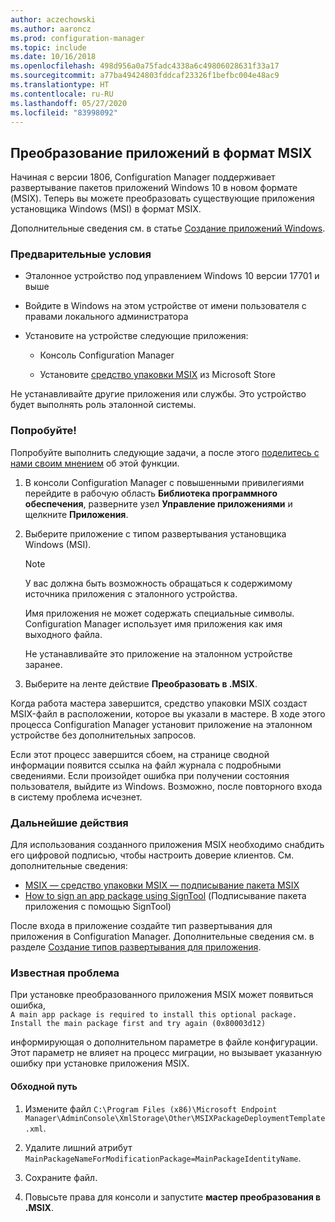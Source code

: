 ```yaml
---
author: aczechowski
ms.author: aaroncz
ms.prod: configuration-manager
ms.topic: include
ms.date: 10/16/2018
ms.openlocfilehash: 498d956a0a75fadc4338a6c49806028631f33a17
ms.sourcegitcommit: a77ba49424803fddcaf23326f1befbc004e48ac9
ms.translationtype: HT
ms.contentlocale: ru-RU
ms.lasthandoff: 05/27/2020
ms.locfileid: "83998092"
---
```

## <a name="convert-applications-to-msix"></a><a name="bkmk_msix"></a> Преобразование приложений в формат MSIX
<!--1359029-->

Начиная с версии 1806, Configuration Manager поддерживает развертывание пакетов приложений Windows 10 в новом формате (MSIX). Теперь вы можете преобразовать существующие приложения установщика Windows (MSI) в формат MSIX. 

Дополнительные сведения см. в статье [Создание приложений Windows](../../../../apps/get-started/creating-windows-applications.md#bkmk_general).


### <a name="prerequisites"></a>Предварительные условия

- Эталонное устройство под управлением Windows 10 версии 17701 и выше  

- Войдите в Windows на этом устройстве от имени пользователя с правами локального администратора  

- Установите на устройстве следующие приложения:  

    - Консоль Configuration Manager  

    - Установите [средство упаковки MSIX](https://www.microsoft.com/store/productId/9N5LW3JBCXKF) из Microsoft Store  

Не устанавливайте другие приложения или службы. Это устройство будет выполнять роль эталонной системы. 


### <a name="try-it-out"></a>Попробуйте!

Попробуйте выполнить следующие задачи, а после этого [поделитесь с нами своим мнением](../../../understand/find-help.md#product-feedback) об этой функции.

1. В консоли Configuration Manager с повышенными привилегиями перейдите в рабочую область **Библиотека программного обеспечения**, разверните узел **Управление приложениями** и щелкните **Приложения**.  

2. Выберите приложение с типом развертывания установщика Windows (MSI).  

    > [!Note]  
    > У вас должна быть возможность обращаться к содержимому источника приложения с эталонного устройства.  
    > 
    > Имя приложения не может содержать специальные символы. Configuration Manager использует имя приложения как имя выходного файла.  
    > 
    > Не устанавливайте это приложение на эталонном устройстве заранее.  

3. Выберите на ленте действие **Преобразовать в .MSIX**.

Когда работа мастера завершится, средство упаковки MSIX создаст MSIX-файл в расположении, которое вы указали в мастере. В ходе этого процесса Configuration Manager установит приложение на эталонном устройстве без дополнительных запросов.

Если этот процесс завершится сбоем, на странице сводной информации появится ссылка на файл журнала с подробными сведениями. Если произойдет ошибка при получении состояния пользователя, выйдите из Windows. Возможно, после повторного входа в систему проблема исчезнет.

### <a name="next-steps"></a>Дальнейшие действия

Для использования созданного приложения MSIX необходимо снабдить его цифровой подписью, чтобы настроить доверие клиентов. См. дополнительные сведения: 
- [MSIX — средство упаковки MSIX — подписывание пакета MSIX](https://docs.microsoft.com/archive/blogs/sgern/msix-the-msix-packaging-tool-signing-the-msix-package)
- [How to sign an app package using SignTool](https://docs.microsoft.com/windows/desktop/appxpkg/how-to-sign-a-package-using-signtool) (Подписывание пакета приложения с помощью SignTool)

После входа в приложение создайте тип развертывания для приложения в Configuration Manager. Дополнительные сведения см. в разделе [Создание типов развертывания для приложения](../../../../apps/deploy-use/create-applications.md#bkmk_create-dt).


### <a name="known-issue"></a>Известная проблема

<!--3212701-->
При установке преобразованного приложения MSIX может появиться ошибка,  
`A main app package is required to install this optional package. Install the main package first and try again (0x80003d12)`  

информирующая о дополнительном параметре в файле конфигурации. Этот параметр не влияет на процесс миграции, но вызывает указанную ошибку при установке приложения MSIX. 

#### <a name="workaround"></a>Обходной путь
1. Измените файл `C:\Program Files (x86)\Microsoft Endpoint Manager\AdminConsole\XmlStorage\Other\MSIXPackageDeploymentTemplate.xml`.  

2. Удалите лишний атрибут `MainPackageNameForModificationPackage=MainPackageIdentityName`.  

3. Сохраните файл.  

4. Повысьте права для консоли и запустите **мастер преобразования в .MSIX**.  


